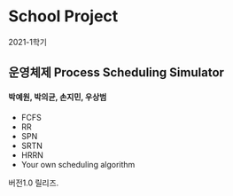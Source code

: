 # School Project

2021-1학기
## 운영체제 Process Scheduling Simulator
#### 박예원, 박의균, 손지민, 우상범

- FCFS
- RR
- SPN
- SRTN
- HRRN
- Your own scheduling algorithm

버전1.0 릴리즈.
